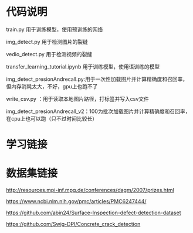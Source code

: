 # 代码说明

train.py 用于训练模型，使用预训练的网络

img_detect.py 用于检测图片的裂缝

vedio_detect.py 用于检测视频的裂缝

transfer_learning_tutorial.ipynb 用于训练模型，使用语训练的模型

img_detect_presionAndrecall.py:用于一次性加载图片并计算精确度和召回率，但内存消耗太大，不好，gpu上也跑不了

write_csv.py ：用于读取本地图片路径，打标签并写入csv文件

img_detect_presionAndrecall_v2：100为批次加载图片并计算精确度和召回率，在cpu上也可以跑（只不过时间比较长）

# 学习链接





# 数据集链接

http://resources.mpi-inf.mpg.de/conferences/dagm/2007/prizes.html

https://www.ncbi.nlm.nih.gov/pmc/articles/PMC6247444/

https://github.com/abin24/Surface-Inspection-defect-detection-dataset

https://github.com/Swig-DPI/Concrete_crack_detection


